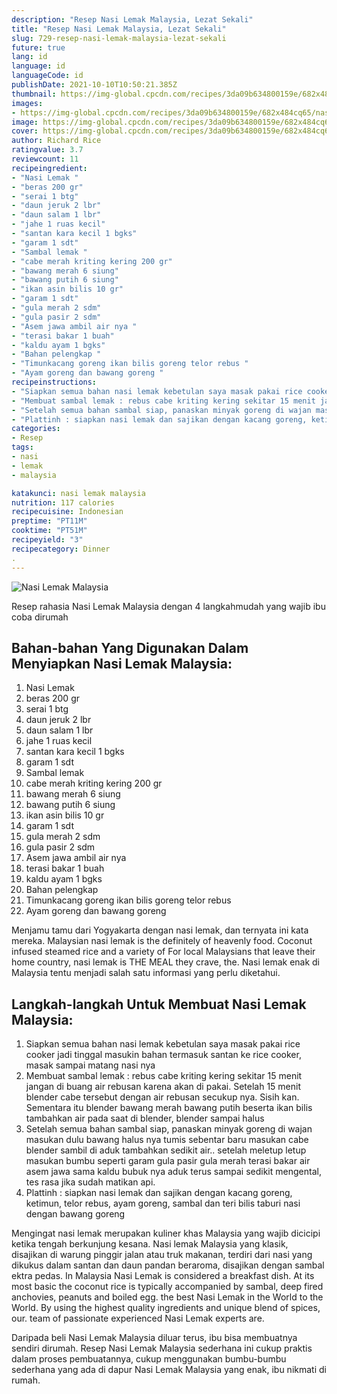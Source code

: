 ```yaml
---
description: "Resep Nasi Lemak Malaysia, Lezat Sekali"
title: "Resep Nasi Lemak Malaysia, Lezat Sekali"
slug: 729-resep-nasi-lemak-malaysia-lezat-sekali
future: true
lang: id
language: id
languageCode: id
publishDate: 2021-10-10T10:50:21.385Z 
thumbnail: https://img-global.cpcdn.com/recipes/3da09b634800159e/682x484cq65/nasi-lemak-malaysia-foto-resep-utama.png
images:
- https://img-global.cpcdn.com/recipes/3da09b634800159e/682x484cq65/nasi-lemak-malaysia-foto-resep-utama.png
image: https://img-global.cpcdn.com/recipes/3da09b634800159e/682x484cq65/nasi-lemak-malaysia-foto-resep-utama.png
cover: https://img-global.cpcdn.com/recipes/3da09b634800159e/682x484cq65/nasi-lemak-malaysia-foto-resep-utama.png
author: Richard Rice
ratingvalue: 3.7
reviewcount: 11
recipeingredient:
- "Nasi Lemak "
- "beras 200 gr"
- "serai 1 btg"
- "daun jeruk 2 lbr"
- "daun salam 1 lbr"
- "jahe 1 ruas kecil"
- "santan kara kecil 1 bgks"
- "garam 1 sdt"
- "Sambal lemak "
- "cabe merah kriting kering 200 gr"
- "bawang merah 6 siung"
- "bawang putih 6 siung"
- "ikan asin bilis 10 gr"
- "garam 1 sdt"
- "gula merah 2 sdm"
- "gula pasir 2 sdm"
- "Asem jawa ambil air nya "
- "terasi bakar 1 buah"
- "kaldu ayam 1 bgks"
- "Bahan pelengkap "
- "Timunkacang goreng ikan bilis goreng telor rebus "
- "Ayam goreng dan bawang goreng "
recipeinstructions:
- "Siapkan semua bahan nasi lemak kebetulan saya masak pakai rice cooker jadi tinggal masukin bahan termasuk santan ke rice cooker, masak sampai matang nasi nya"
- "Membuat sambal lemak : rebus cabe kriting kering sekitar 15 menit jangan di buang air rebusan karena akan di pakai. Setelah 15 menit blender cabe tersebut dengan air rebusan secukup nya. Sisih kan. Sementara itu blender bawang merah bawang putih beserta ikan bilis tambahkan air pada saat di blender, blender sampai halus"
- "Setelah semua bahan sambal siap, panaskan minyak goreng di wajan masukan dulu bawang halus nya tumis sebentar baru masukan cabe blender sambil di aduk tambahkan sedikit air.. setelah meletup letup masukan bumbu seperti garam gula pasir gula merah terasi bakar air asem jawa sama kaldu bubuk nya aduk terus sampai sedikit mengental, tes rasa jika sudah matikan api."
- "Plattinh : siapkan nasi lemak dan sajikan dengan kacang goreng, ketimun, telor rebus, ayam goreng, sambal dan teri bilis taburi nasi dengan bawang goreng"
categories:
- Resep
tags:
- nasi
- lemak
- malaysia

katakunci: nasi lemak malaysia 
nutrition: 117 calories
recipecuisine: Indonesian
preptime: "PT11M"
cooktime: "PT51M"
recipeyield: "3"
recipecategory: Dinner
. 
---
```



![Nasi Lemak Malaysia](https://img-global.cpcdn.com/recipes/3da09b634800159e/682x484cq65/nasi-lemak-malaysia-foto-resep-utama.png)

Resep rahasia Nasi Lemak Malaysia    dengan 4 langkahmudah yang wajib ibu coba dirumah

<!--inarticleads1-->

## Bahan-bahan Yang Digunakan Dalam Menyiapkan Nasi Lemak Malaysia:

1. Nasi Lemak 
1. beras 200 gr
1. serai 1 btg
1. daun jeruk 2 lbr
1. daun salam 1 lbr
1. jahe 1 ruas kecil
1. santan kara kecil 1 bgks
1. garam 1 sdt
1. Sambal lemak 
1. cabe merah kriting kering 200 gr
1. bawang merah 6 siung
1. bawang putih 6 siung
1. ikan asin bilis 10 gr
1. garam 1 sdt
1. gula merah 2 sdm
1. gula pasir 2 sdm
1. Asem jawa ambil air nya 
1. terasi bakar 1 buah
1. kaldu ayam 1 bgks
1. Bahan pelengkap 
1. Timunkacang goreng ikan bilis goreng telor rebus 
1. Ayam goreng dan bawang goreng 

Menjamu tamu dari Yogyakarta dengan nasi lemak, dan ternyata ini kata mereka. Malaysian nasi lemak is the definitely of heavenly food. Coconut infused steamed rice and a variety of For local Malaysians that leave their home country, nasi lemak is THE MEAL they crave, the. Nasi lemak enak di Malaysia tentu menjadi salah satu informasi yang perlu diketahui. 

<!--inarticleads2-->

## Langkah-langkah Untuk Membuat Nasi Lemak Malaysia:

1. Siapkan semua bahan nasi lemak kebetulan saya masak pakai rice cooker jadi tinggal masukin bahan termasuk santan ke rice cooker, masak sampai matang nasi nya
1. Membuat sambal lemak : rebus cabe kriting kering sekitar 15 menit jangan di buang air rebusan karena akan di pakai. Setelah 15 menit blender cabe tersebut dengan air rebusan secukup nya. Sisih kan. Sementara itu blender bawang merah bawang putih beserta ikan bilis tambahkan air pada saat di blender, blender sampai halus
1. Setelah semua bahan sambal siap, panaskan minyak goreng di wajan masukan dulu bawang halus nya tumis sebentar baru masukan cabe blender sambil di aduk tambahkan sedikit air.. setelah meletup letup masukan bumbu seperti garam gula pasir gula merah terasi bakar air asem jawa sama kaldu bubuk nya aduk terus sampai sedikit mengental, tes rasa jika sudah matikan api.
1. Plattinh : siapkan nasi lemak dan sajikan dengan kacang goreng, ketimun, telor rebus, ayam goreng, sambal dan teri bilis taburi nasi dengan bawang goreng


Mengingat nasi lemak merupakan kuliner khas Malaysia yang wajib dicicipi ketika tengah berkunjung kesana. Nasi lemak Malaysia yang klasik, disajikan di warung pinggir jalan atau truk makanan, terdiri dari nasi yang dikukus dalam santan dan daun pandan beraroma, disajikan dengan sambal ektra pedas. In Malaysia Nasi Lemak is considered a breakfast dish. At its most basic the coconut rice is typically accompanied by sambal, deep fired anchovies, peanuts and boiled egg. the best Nasi Lemak in the World to the World. By using the highest quality ingredients and unique blend of spices, our. team of passionate experienced Nasi Lemak experts are. 

Daripada   beli  Nasi Lemak Malaysia  diluar terus, ibu  bisa membuatnya sendiri dirumah. Resep  Nasi Lemak Malaysia  sederhana ini cukup praktis dalam proses pembuatannya, cukup menggunakan bumbu-bumbu sederhana yang ada di dapur  Nasi Lemak Malaysia  yang enak, ibu nikmati di rumah.
